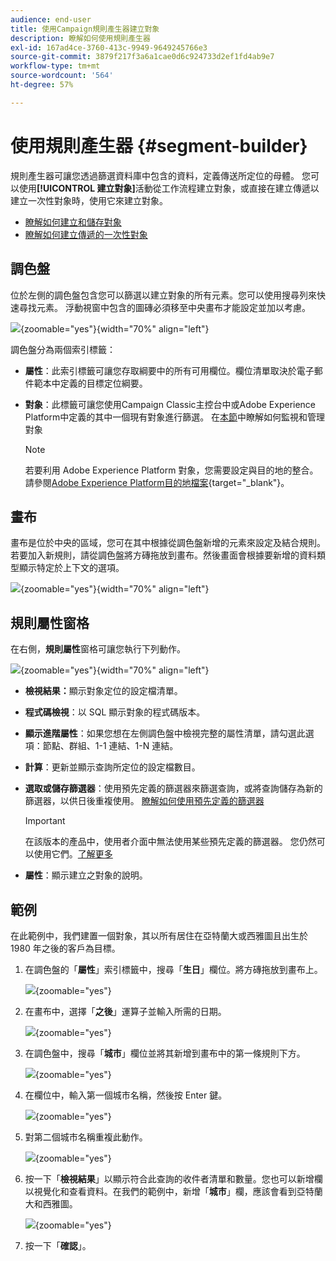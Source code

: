 ```yaml
---
audience: end-user
title: 使用Campaign規則產生器建立對象
description: 瞭解如何使用規則產生器
exl-id: 167ad4ce-3760-413c-9949-9649245766e3
source-git-commit: 3879f217f3a6a1cae0d6c924733d2ef1fd4ab9e7
workflow-type: tm+mt
source-wordcount: '564'
ht-degree: 57%

---
```


# 使用規則產生器 {#segment-builder}

規則產生器可讓您透過篩選資料庫中包含的資料，定義傳送所定位的母體。 您可以使用&#x200B;**[!UICONTROL 建立對象]**&#x200B;活動從工作流程建立對象，或直接在建立傳遞以建立一次性對象時，使用它來建立對象。

* [瞭解如何建立和儲存對象](create-audience.md)
* [瞭解如何建立傳遞的一次性對象](one-time-audience.md)

## 調色盤

位於左側的調色盤包含您可以篩選以建立對象的所有元素。您可以使用搜尋列來快速尋找元素。 浮動視窗中包含的圖磚必須移至中央畫布才能設定並加以考慮。

![](assets/segment-builder2.png){zoomable="yes"}{width="70%" align="left"}

調色盤分為兩個索引標籤：

* **屬性**：此索引標籤可讓您存取綱要中的所有可用欄位。欄位清單取決於電子郵件範本中定義的目標定位綱要。

* **對象**：此標籤可讓您使用Campaign Classic主控台中或Adobe Experience Platform中定義的其中一個現有對象進行篩選。 在[本節](manage-audience.md)中瞭解如何監視和管理對象

  >[!NOTE]
  >
  >若要利用 Adobe Experience Platform 對象，您需要設定與目的地的整合。請參閱[Adobe Experience Platform目的地檔案](https://experienceleague.adobe.com/docs/experience-platform/destinations/home.html?lang=zh-Hant){target="_blank"}。

## 畫布

畫布是位於中央的區域，您可在其中根據從調色盤新增的元素來設定及結合規則。若要加入新規則，請從調色盤將方磚拖放到畫布。然後畫面會根據要新增的資料類型顯示特定於上下文的選項。

![](assets/segment-builder4.png){zoomable="yes"}{width="70%" align="left"}

## 規則屬性窗格

在右側，**規則屬性**&#x200B;窗格可讓您執行下列動作。

![](assets/segment-builder5.png){zoomable="yes"}{width="70%" align="left"}

* **檢視結果：**&#x200B;顯示對象定位的設定檔清單。
* **程式碼檢視**：以 SQL 顯示對象的程式碼版本。
* **顯示進階屬性**：如果您想在左側調色盤中檢視完整的屬性清單，請勾選此選項：節點、群組、1-1 連結、1-N 連結。
* **計算**：更新並顯示查詢所定位的設定檔數目。
* **選取或儲存篩選器**：使用預先定義的篩選器來篩選查詢，或將查詢儲存為新的篩選器，以供日後重複使用。 [瞭解如何使用預先定義的篩選器](../get-started/predefined-filters.md)

  >[!IMPORTANT]
  >
  >在該版本的產品中，使用者介面中無法使用某些預先定義的篩選器。 您仍然可以使用它們。[了解更多](../get-started/guardrails.md#predefined-filters-filters-guardrails-limitations)

* **屬性**：顯示建立之對象的說明。

## 範例

在此範例中，我們建置一個對象，其以所有居住在亞特蘭大或西雅圖且出生於 1980 年之後的客戶為目標。

1. 在調色盤的「**屬性**」索引標籤中，搜尋「**生日**」欄位。將方磚拖放到畫布上。

   ![](assets/segment-builder6.png){zoomable="yes"}

1. 在畫布中，選擇「**之後**」運算子並輸入所需的日期。

   ![](assets/segment-builder7.png){zoomable="yes"}

1. 在調色盤中，搜尋「**城市**」欄位並將其新增到畫布中的第一條規則下方。

   ![](assets/segment-builder8.png){zoomable="yes"}

1. 在欄位中，輸入第一個城市名稱，然後按 Enter 鍵。

   ![](assets/segment-builder9.png){zoomable="yes"}

1. 對第二個城市名稱重複此動作。

   ![](assets/segment-builder10.png){zoomable="yes"}

1. 按一下「**檢視結果**」以顯示符合此查詢的收件者清單和數量。您也可以新增欄以視覺化和查看資料。在我們的範例中，新增「**城巿**」欄，應該會看到亞特蘭大和西雅圖。

   ![](assets/segment-builder11.png){zoomable="yes"}

1. 按一下「**確認**」。